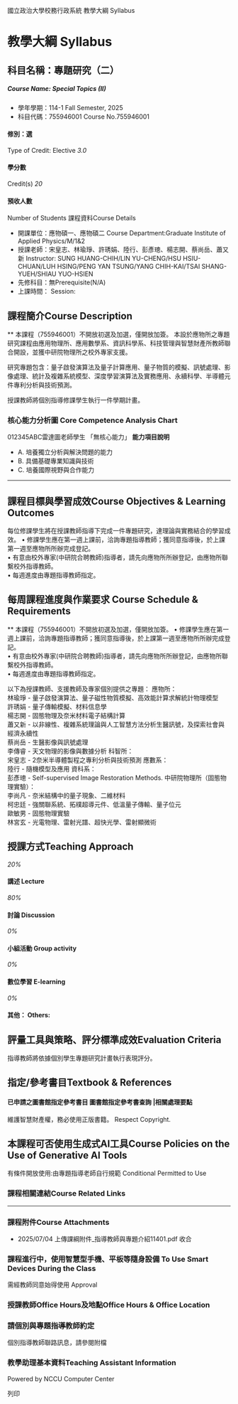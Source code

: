 國立政治大學校務行政系統 教學大綱 Syllabus
# 教學大綱 Syllabus
##  科目名稱：專題研究（二）
#####  Course Name: Special Topics (II)
  * 學年學期：114-1 Fall Semester, 2025 
  * 科目代碼：755946001 Course No.755946001


#### 修別：選
Type of Credit: Elective 
_3.0_
#### 學分數
Credit(s)
_20_
#### 預收人數
Number of Students
課程資料Course Details
  * 開課單位：應物碩一、應物碩二 Course Department:Graduate Institute of Applied Physics/M/1&2 
  * 授課老師：宋皇志、林瑜琤、許琇娟、陸行、彭彥璁、楊志開、蔡尚岳、蕭又新 Instructor: SUNG HUANG-CHIH/LIN YU-CHENG/HSU HSIU-CHUAN/LUH HSING/PENG YAN TSUNG/YANG CHIH-KAI/TSAI SHANG-YUEH/SHIAU YUO-HSIEN 
  * 先修科目：無Prerequisite(N/A)
  * 上課時間： Session: 


##  課程簡介Course Description
** 本課程（755946001）不開放初選及加選，僅開放加簽。
本設於應物所之專題研究課程由應用物理所、應用數學系、資訊科學系、科技管理與智慧財產所教師聯合開設，並獲中研院物理所之校外專家支援。  

研究專題包含：量子啟發演算法及量子計算應用、量子物質的模擬、訊號處理、影像處理、統計及複雜系統模型、深度學習演算法及實務應用、永續科學、半導體元件專利分析與技術預測。  

授課教師將個別指導修課學生執行一件學期計畫。
###  核心能力分析圖 Core Competence Analysis Chart
012345ABC雷達圖老師學生
「無核心能力」 
**能力項目說明**
  * A. 培養獨立分析與解決問題的能力
  * B. 具備基礎專業知識與技術
  * C. 培養國際視野與合作能力


* * *
##  課程目標與學習成效Course Objectives & Learning Outcomes 
每位修課學生將在授課教師指導下完成一件專題研究，達理論與實務結合的學習成效。
• 修課學生應在第一週上課前，洽詢專題指導教師；獲同意指導後，於上課第一週至應物所所辦完成登記。  
• 有意由校外專家(中研院合聘教師)指導者，請先向應物所所辦登記，由應物所聯繫校外指導教師。  
• 每週進度由專題指導教師指定。
##  每周課程進度與作業要求 Course Schedule & Requirements
** 本課程（755946001）不開放初選及加選，僅開放加簽。
• 修課學生應在第一週上課前，洽詢專題指導教師；獲同意指導後，於上課第一週至應物所所辦完成登記。  
• 有意由校外專家(中研院合聘教師)指導者，請先向應物所所辦登記，由應物所聯繫校外指導教師。  
• 每週進度由專題指導教師指定。  

以下為授課教師、支援教師及專家個別提供之專題：
應物所：  
林瑜琤 - 量子啟發演算法、量子磁性物質模擬、高效能計算求解統計物理模型  
許琇娟 - 量子傳輸模擬、材料信息學  
楊志開 - 固態物理及奈米材料電子結構計算  
蕭又新 - 以非線性、複雜系統理論與人工智慧方法分析生醫訊號，及探索社會與經濟永續性  
蔡尚岳 - 生醫影像與訊號處理  
李傳睿 - 天文物理的影像與數據分析
科智所：  
宋皇志 - 2奈米半導體製程之專利分析與技術預測
應數系：  
陸行 - 隨機模型及應用
資科系：  
彭彥璁 - Self-supervised Image Restoration Methods.
中研院物理所（固態物理實驗）：  
李尚凡 - 奈米結構中的量子現象、二維材料  
柯忠廷 - 強關聯系統、拓樸超導元件、低溫量子傳輸、量子位元  
歐敏男 - 固態物理實驗  
林宮玄 - 光電物理、雷射光譜、超快光學、雷射顯微術
##  授課方式Teaching Approach
_20%_
####  講述 Lecture
_80%_
####  討論 Discussion
_0%_
####  小組活動 Group activity
_0%_
####  數位學習 E-learning
_0%_
####  其他： Others:
##  評量工具與策略、評分標準成效Evaluation Criteria
指導教師將依據個別學生專題研究計畫執行表現評分。
##  指定/參考書目Textbook & References
####  已申請之圖書館指定參考書目  圖書館指定參考書查詢 |相關處理要點
維護智慧財產權，務必使用正版書籍。 Respect Copyright.
##  本課程可否使用生成式AI工具Course Policies on the Use of Generative AI Tools
有條件開放使用:由專題指導老師自行規範 Conditional Permitted to Use 
###  課程相關連結Course Related Links
* * *
###  課程附件Course Attachments
  * 2025/07/04 上傳課綱附件_指導教師與專題介紹11401.pdf  收合 


###  課程進行中，使用智慧型手機、平板等隨身設備 To Use Smart Devices During the Class
需經教師同意始得使用  Approval
###  授課教師Office Hours及地點Office Hours & Office Location
### 請個別與專題指導教師約定
個別指導教師聯路訊息，請參閱附檔
###  教學助理基本資料Teaching Assistant Information
Powered by NCCU Computer Center
  
列印
